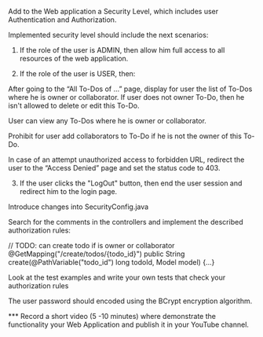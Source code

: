 Add to the Web application a Security Level, which includes user Authentication and Authorization.

Implemented security level should include the next scenarios:

1. If the role of the user is ADMIN, then allow him full access to all resources of the web application.

2. If the role of the user is USER, then:

After going to the “All To-Dos of …” page, display for user the list of To-Dos  where he is owner or collaborator. If user does not owner To-Do, then he isn't allowed  to delete or edit this To-Do.

User can view any To-Dos where he is owner or collaborator.

Prohibit for user add collaborators  to To-Do if he is not the owner of this To-Do.

In case of an attempt unauthorized access to forbidden URL, redirect the user to the “Access Denied” page and set the status code to 403.

3. If the user clicks the "LogOut" button, then end the user session and redirect him to the login page.




Introduce changes into  SecurityConfig.java

Search for the comments in the controllers and implement the described authorization rules:

// TODO: can create todo if is owner or collaborator
@GetMapping("/create/todos/{todo_id}")
public String create(@PathVariable("todo_id") long todoId, Model model) {...}

Look at the test examples and write your own tests that check your authorization rules

The user password should encoded using the BCrypt encryption algorithm.

*** Record a short video (5 -10 minutes) where demonstrate the functionality your Web Application and publish it in your YouTube channel.